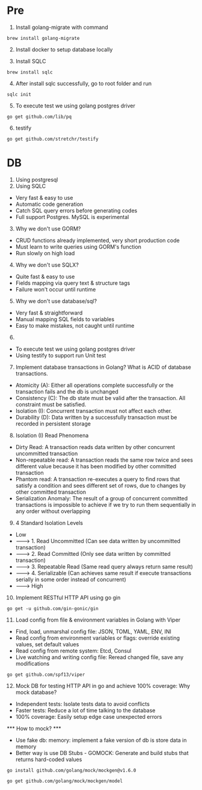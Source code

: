 # Pre
1. Install golang-migrate with command 
```
brew install golang-migrate
```
2. Install docker to setup database locally

3. Install SQLC 
```
brew install sqlc
```
4. After install sqlc successfully, go to root folder and run 
```
sqlc init
```
5. To execute test we using golang postgres driver
```
go get github.com/lib/pq
```
6. testify 
```
go get github.com/stretchr/testify
```
# DB 
1. Using postgresql
2. Using SQLC
* Very fast & easy to use
* Automatic code generation
* Catch SQL query errors before generating codes
* Full support Postgres. MySQL is experimental
3. Why we don't use GORM? 
* CRUD functions already implemented, very short production code
* Must learn to write queries using GORM's function
* Run slowly on high load
4. Why we don't use SQLX?
* Quite fast & easy to use
* Fields mapping via query text & structure tags
* Failure won't occur until runtime
5. Why we don't use database/sql?
* Very fast & straightforward
* Manual mapping SQL fields to variables
* Easy to make mistakes, not caught until runtime
6. 
* To execute test we using golang postgres driver
* Using testify to support run Unit test
7. Implement database transactions in Golang? What is ACID of database transactions.
* Atomicity (A): Either all operations complete successfully or the transaction fails and the db is unchanged
* Consistency (C): The db state must be valid after the transaction. All constraint must be satisfied.
* Isolation (I): Concurrent transaction must not affect each other.
* Durability (D): Data written by a successfully transaction must be recorded in persistent storage 

8. Isolation (I) Read Phenomena
* Dirty Read: A transaction reads data written by other concurrent uncommitted transaction
* Non-repeatable read: A transaction reads the same row twice and sees different value because it has been modified by other committed transaction 
* Phantom read: A transaction re-executes a query to find rows that satisfy a condition and sees different set of rows, due to changes by other committed transaction
* Serialization Anomaly: The result of a group of concurrent committed transactions is impossible to achieve if we try to run them sequentially in any order without overlapping 

9. 4 Standard Isolation Levels
* Low 
* ---> 1. Read Uncommitted (Can see data written by uncommitted transaction)
* ---> 2. Read Committed (Only see data written by committed transaction) 
* ---> 3. Repeatable Read (Same read query always return same result) 
* ---> 4. Serializable (Can achieves same result if execute transactions serially in some order instead of concurrent) 
* ---> High

10. Implement RESTful HTTP API using go gin
```
go get -u github.com/gin-gonic/gin
```
11. Load config from file & environment variables in Golang with Viper
* Find, load, unmarshal config file: JSON, TOML, YAML, ENV, INI
* Read config from environment variables or flags: override existing values, set default values 
* Read config from remote system: Etcd, Consul
* Live watching and writing config file: Reread changed file, save any modifications
```
go get github.com/spf13/viper
```
12. Mock DB for testing HTTP API in go and achieve 100% coverage: Why mock database?
* Independent tests: Isolate tests data to avoid conflicts
* Faster tests: Reduce a lot of time talking to the database
* 100% coverage: Easily setup edge case unexpected errors

*** How to mock? ***
* Use fake db: memory: implement a fake version of db is store data in memory
* Better way is use DB Stubs - GOMOCK: Generate and build stubs that returns hard-coded values
```
go install github.com/golang/mock/mockgen@v1.6.0

go get github.com/golang/mock/mockgen/model
```

